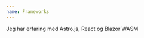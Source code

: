 ```yaml
---
name: Frameworks
---
```


Jeg har erfaring med <span>Astro.js</span>, <span>React</span> og <span>Blazor WASM</span>